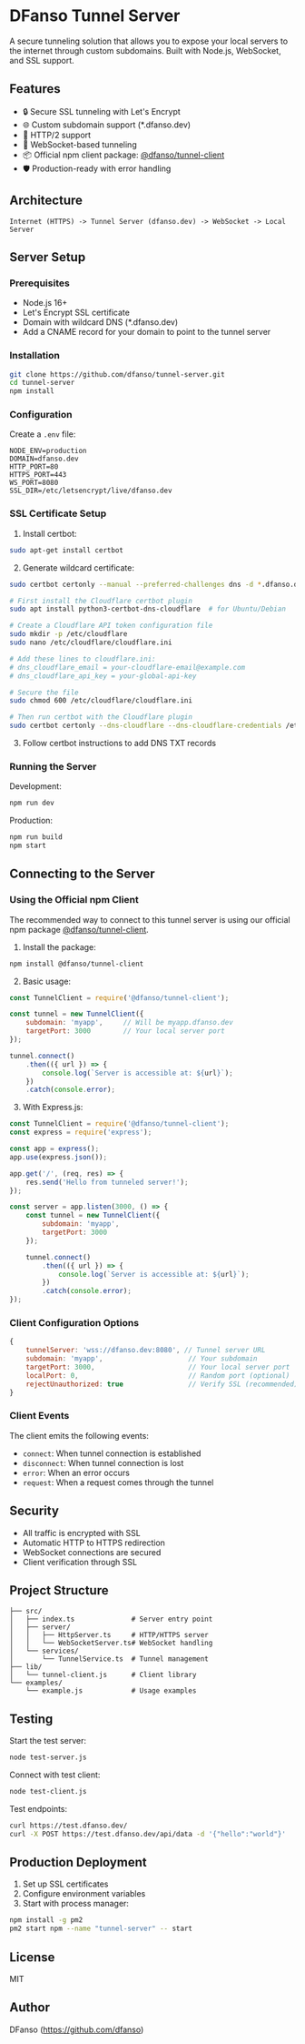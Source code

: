 # DFanso Tunnel Server

A secure tunneling solution that allows you to expose your local servers to the internet through custom subdomains. Built with Node.js, WebSocket, and SSL support.

## Features

- 🔒 Secure SSL tunneling with Let's Encrypt
- 🌐 Custom subdomain support (*.dfanso.dev)
- 🚀 HTTP/2 support
- 🔄 WebSocket-based tunneling
- 📦 Official npm client package: [@dfanso/tunnel-client](https://www.npmjs.com/package/@dfanso/tunnel-client)
- 🛡️ Production-ready with error handling

## Architecture

```
Internet (HTTPS) -> Tunnel Server (dfanso.dev) -> WebSocket -> Local Server
```

## Server Setup

### Prerequisites

- Node.js 16+
- Let's Encrypt SSL certificate
- Domain with wildcard DNS (*.dfanso.dev)
- Add a CNAME record for your domain to point to the tunnel server 

### Installation

```bash
git clone https://github.com/dfanso/tunnel-server.git
cd tunnel-server
npm install
```

### Configuration

Create a `.env` file:

```env
NODE_ENV=production
DOMAIN=dfanso.dev
HTTP_PORT=80
HTTPS_PORT=443
WS_PORT=8080
SSL_DIR=/etc/letsencrypt/live/dfanso.dev
```

### SSL Certificate Setup

1. Install certbot:
```bash
sudo apt-get install certbot
```

2. Generate wildcard certificate:
```bash
sudo certbot certonly --manual --preferred-challenges dns -d *.dfanso.dev -d dfanso.dev
```


```bash
# First install the Cloudflare certbot plugin
sudo apt install python3-certbot-dns-cloudflare  # for Ubuntu/Debian

# Create a Cloudflare API token configuration file
sudo mkdir -p /etc/cloudflare
sudo nano /etc/cloudflare/cloudflare.ini

# Add these lines to cloudflare.ini:
# dns_cloudflare_email = your-cloudflare-email@example.com
# dns_cloudflare_api_key = your-global-api-key

# Secure the file
sudo chmod 600 /etc/cloudflare/cloudflare.ini

# Then run certbot with the Cloudflare plugin
sudo certbot certonly --dns-cloudflare --dns-cloudflare-credentials /etc/cloudflare/cloudflare.ini -d *.dfanso.dev -d dfanso.dev
```

3. Follow certbot instructions to add DNS TXT records

### Running the Server

Development:
```bash
npm run dev
```

Production:
```bash
npm run build
npm start
```

## Connecting to the Server

### Using the Official npm Client

The recommended way to connect to this tunnel server is using our official npm package [@dfanso/tunnel-client](https://www.npmjs.com/package/@dfanso/tunnel-client).

1. Install the package:
```bash
npm install @dfanso/tunnel-client
```

2. Basic usage:
```javascript
const TunnelClient = require('@dfanso/tunnel-client');

const tunnel = new TunnelClient({
    subdomain: 'myapp',     // Will be myapp.dfanso.dev
    targetPort: 3000        // Your local server port
});

tunnel.connect()
    .then(({ url }) => {
        console.log(`Server is accessible at: ${url}`);
    })
    .catch(console.error);
```

3. With Express.js:
```javascript
const TunnelClient = require('@dfanso/tunnel-client');
const express = require('express');

const app = express();
app.use(express.json());

app.get('/', (req, res) => {
    res.send('Hello from tunneled server!');
});

const server = app.listen(3000, () => {
    const tunnel = new TunnelClient({
        subdomain: 'myapp',
        targetPort: 3000
    });

    tunnel.connect()
        .then(({ url }) => {
            console.log(`Server is accessible at: ${url}`);
        })
        .catch(console.error);
});
```

### Client Configuration Options

```javascript
{
    tunnelServer: 'wss://dfanso.dev:8080', // Tunnel server URL
    subdomain: 'myapp',                     // Your subdomain
    targetPort: 3000,                       // Your local server port
    localPort: 0,                           // Random port (optional)
    rejectUnauthorized: true                // Verify SSL (recommended)
}
```

### Client Events

The client emits the following events:
- `connect`: When tunnel connection is established
- `disconnect`: When tunnel connection is lost
- `error`: When an error occurs
- `request`: When a request comes through the tunnel

## Security

- All traffic is encrypted with SSL
- Automatic HTTP to HTTPS redirection
- WebSocket connections are secured
- Client verification through SSL

## Project Structure

```
├── src/
│   ├── index.ts              # Server entry point
│   ├── server/
│   │   ├── HttpServer.ts     # HTTP/HTTPS server
│   │   └── WebSocketServer.ts# WebSocket handling
│   └── services/
│       └── TunnelService.ts  # Tunnel management
├── lib/
│   └── tunnel-client.js      # Client library
└── examples/
    └── example.js            # Usage examples
```

## Testing

Start the test server:
```bash
node test-server.js
```

Connect with test client:
```bash
node test-client.js
```

Test endpoints:
```bash
curl https://test.dfanso.dev/
curl -X POST https://test.dfanso.dev/api/data -d '{"hello":"world"}'
```

## Production Deployment

1. Set up SSL certificates
2. Configure environment variables
3. Start with process manager:
```bash
npm install -g pm2
pm2 start npm --name "tunnel-server" -- start
```

## License

MIT

## Author

DFanso (https://github.com/dfanso)
